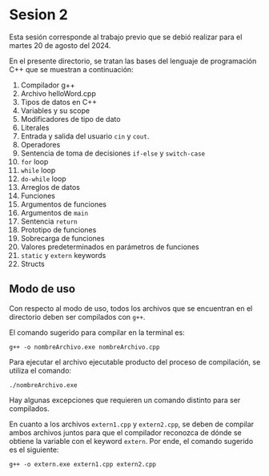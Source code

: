 # Sesion 2

Esta sesión corresponde al trabajo previo que se debió realizar para el martes 20 de agosto del 2024.

En el presente directorio, se tratan las bases del lenguaje de programación C++ que se muestran a continuación:
1) Compilador g++
2) Archivo helloWord.cpp
3) Tipos de datos en C++
4) Variables y su scope
5) Modificadores de tipo de dato
6) Literales
7) Entrada y salida del usuario `cin` y `cout`.
8) Operadores
9) Sentencia de toma de decisiones `if-else` y `switch-case`
10) `for` loop
11) `while` loop
12) `do-while` loop
13) Arreglos de datos
14) Funciones
15) Argumentos de funciones
16) Argumentos de `main`
17) Sentencia `return`
18) Prototipo de funciones
19) Sobrecarga de funciones
20) Valores predeterminados en parámetros de funciones
21) `static` y `extern` keywords
22) Structs

## Modo de uso
Con respecto al modo de uso, todos los archivos que se encuentran en el directorio deben ser compilados con `g++`.

El comando sugerido para compilar en la terminal es:

```
g++ -o nombreArchivo.exe nombreArchivo.cpp
```

Para ejecutar el archivo ejecutable producto del proceso de compilación, se utiliza el comando:

```
./nombreArchivo.exe
```

Hay algunas excepciones que requieren un comando distinto para ser compilados.

En cuanto a los archivos `extern1.cpp` y `extern2.cpp`, se deben de compilar ambos archivos juntos para que el compilador reconozca de dónde se obtiene la variable con el keyword `extern`. Por ende, el comando sugerido es el siguiente:

```
g++ -o extern.exe extern1.cpp extern2.cpp
```

